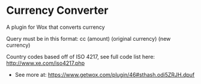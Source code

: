 # Currency Converter

A plugin for Wox that converts currency

Query must be in this format: cc (amount) (original currency) (new currency)

Country codes based off of ISO 4217, see full code list here: http://www.xe.com/iso4217.php

- See more at: https://www.getwox.com/plugin/46#sthash.odi5ZRJH.dpuf
